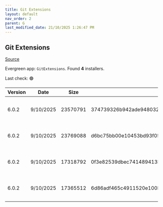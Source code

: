 ```yaml
---
title: Git Extensions
layout: default
nav_order: 2
parent: G
last_modified_date: 21/10/2025 1:26:47 PM
---
```


## Git Extensions

[Source](https://github.com/gitextensions/gitextensions)

Evergreen app: `GitExtensions`. Found **4** installers.

Last check: 🟢

| Version | Date      | Size     | Sha256                                                           | Architecture | InstallerType | Type | URI                                                                                                                                                                                                                                                                            |
| ------- | --------- | -------- | ---------------------------------------------------------------- | ------------ | ------------- | ---- | ------------------------------------------------------------------------------------------------------------------------------------------------------------------------------------------------------------------------------------------------------------------------------ |
| 6.0.2   | 9/10/2025 | 23570791 | 374739326b942ade9480326f39aeb28215832deef2765d7fd907148a4c52b99c | ARM64        | Default       | msi  | [https://github.com/gitextensions/gitextensions/releases/download/v6.0.2/GitExtensions-arm64-6.0.2.0-f02a06bf5.unofficial.msi](https://github.com/gitextensions/gitextensions/releases/download/v6.0.2/GitExtensions-arm64-6.0.2.0-f02a06bf5.unofficial.msi)                   |
| 6.0.2   | 9/10/2025 | 23769088 | d6bc75bb00e10453bd93f05127611f4447f23c70e2748b9e3018767ab8248311 | x64          | Default       | msi  | [https://github.com/gitextensions/gitextensions/releases/download/v6.0.2/GitExtensions-x64-6.0.2.18262-f02a06bf5.msi](https://github.com/gitextensions/gitextensions/releases/download/v6.0.2/GitExtensions-x64-6.0.2.18262-f02a06bf5.msi)                                     |
| 6.0.2   | 9/10/2025 | 17318792 | 0f3e82539dbec741489413bcf6e5f72b12f40e1467eafab393cc80a0de3e3671 | ARM64        | Portable      | zip  | [https://github.com/gitextensions/gitextensions/releases/download/v6.0.2/GitExtensions-Portable-arm64-6.0.2.0-f02a06bf5.unofficial.zip](https://github.com/gitextensions/gitextensions/releases/download/v6.0.2/GitExtensions-Portable-arm64-6.0.2.0-f02a06bf5.unofficial.zip) |
| 6.0.2   | 9/10/2025 | 17365512 | 6d86adf465c4911520e100b0f72aff595e6647656074ec504af57d4188f45837 | x64          | Portable      | zip  | [https://github.com/gitextensions/gitextensions/releases/download/v6.0.2/GitExtensions-Portable-x64-6.0.2.18262-f02a06bf5.zip](https://github.com/gitextensions/gitextensions/releases/download/v6.0.2/GitExtensions-Portable-x64-6.0.2.18262-f02a06bf5.zip)                   |
